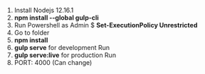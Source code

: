 1. Install Nodejs 12.16.1
2. **npm install --global gulp-cli**
3. Run Powershell as Admin $ **Set-ExecutionPolicy Unrestricted**
4. Go to folder
5. **npm install**
6. **gulp serve** for development Run
7. **gulp serve:live** for production Run
8. PORT: 4000 (Can change)